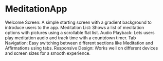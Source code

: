 # MeditationApp
Welcome Screen: A simple starting screen with a gradient background to introduce users to the app.
Meditation List: Shows a list of meditation options with pictures using a scrollable flat list.
Audio Playback: Lets users play meditation audio and track time with a countdown timer.
Tab Navigation: Easy switching between different sections like Meditation and Affirmations using tabs.
Responsive Design: Works well on different devices and screen sizes for a smooth experience.
